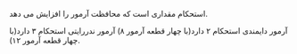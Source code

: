 استحکام مقداری است که محافظت آرمور را افزایش می دهد.

آرمور دایمندی استحکام ۲ دارد(با چهار قطعه آرمور ۸) آرمور ندررایتی استحکام ۳ دارد(با چهار قطعه آرمور ۱۲).